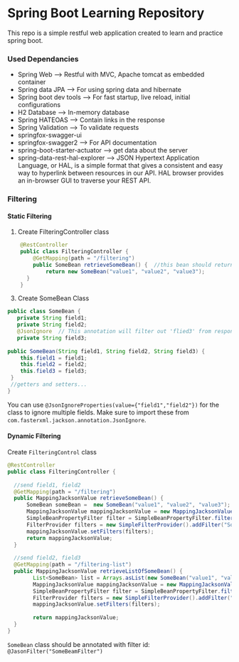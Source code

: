 # Spring Boot Learning Repository

This repo is a simple restful web application created to learn and practice spring boot.

### Used Dependancies
- Spring Web --> Restful with MVC, Apache tomcat as embedded container
- Spring data JPA --> For using spring data and hibernate
- Spring boot dev tools --> For fast startup, live reload, initial configurations
- H2 Database --> In-memory database
- Spring HATEOAS --> Contain links in the response
- Spring Validation --> To validate requests
- springfox-swagger-ui 
- springfox-swagger2 --> For API documentation
- spring-boot-starter-actuator --> get data about the server
- spring-data-rest-hal-explorer --> JSON Hypertext Application Language, or HAL, is a simple format that gives a consistent and easy way to hyperlink between resources in our API. HAL browser provides an in-browser GUI to traverse your REST API.

### Filtering
#### Static Filtering
 1. Create FilteringController class
```java
    @RestController  
    public class FilteringController {  
        @GetMapping(path = "/filtering")  
        public SomeBean retrieveSomeBean() {  //this bean should return filtered values
            return new SomeBean("value1", "value2", "value3");  
      }  
    } 
```

 3. Create SomeBean Class
 ```java
public class SomeBean {  
	private String field1;  
	private String field2;
	@JsonIgnore  // This annotation will filter out 'flied3' from response
	private String field3;  
  
 public SomeBean(String field1, String field2, String field3) {  
	 this.field1 = field1;  
	 this.field2 = field2;  
	 this.field3 = field3;  
  }
  //getters and setters...
 }
 ```
 You can use `@JsonIgnoreProperties(value={"field1","field2"})` for the class to ignore multiple fields. Make sure to import these from `com.fasterxml.jackson.annotation.JsonIgnore`.

#### Dynamic Filtering

 Create ``FilteringControl`` class
```java
@RestController  
public class FilteringController {  
  
  //send field1, field2  
  @GetMapping(path = "/filtering")  
  public MappingJacksonValue retrieveSomeBean() {  
	  SomeBean someBean =  new SomeBean("value1", "value2", "value3");  
	  MappingJacksonValue mappingJacksonValue = new MappingJacksonValue(someBean);  
	  SimpleBeanPropertyFilter filter = SimpleBeanPropertyFilter.filterOutAllExcept("field1", "field2");  
	  FilterProvider filters = new SimpleFilterProvider().addFilter("SomeBeanFilter",filter);  
	  mappingJacksonValue.setFilters(filters);
	  return mappingJacksonValue;  
  }  
  
  //send field2, field3  
  @GetMapping(path = "/filtering-list")  
  public MappingJacksonValue retrieveListOfSomeBean() {  
        List<SomeBean> list = Arrays.asList(new SomeBean("value1", "value2", "value3"),new SomeBean("value12", "value22", "value32"));  
        MappingJacksonValue mappingJacksonValue = new MappingJacksonValue(list);  
        SimpleBeanPropertyFilter filter = SimpleBeanPropertyFilter.filterOutAllExcept("field2", "field3");  
        FilterProvider filters = new SimpleFilterProvider().addFilter("SomeBeanFilter",filter);
        mappingJacksonValue.setFilters(filters);
		
		return mappingJacksonValue;  
  }  
}
```
``SomeBean`` class should be annotated with filter id: ``@JasonFilter("SomeBeamFilter")``

